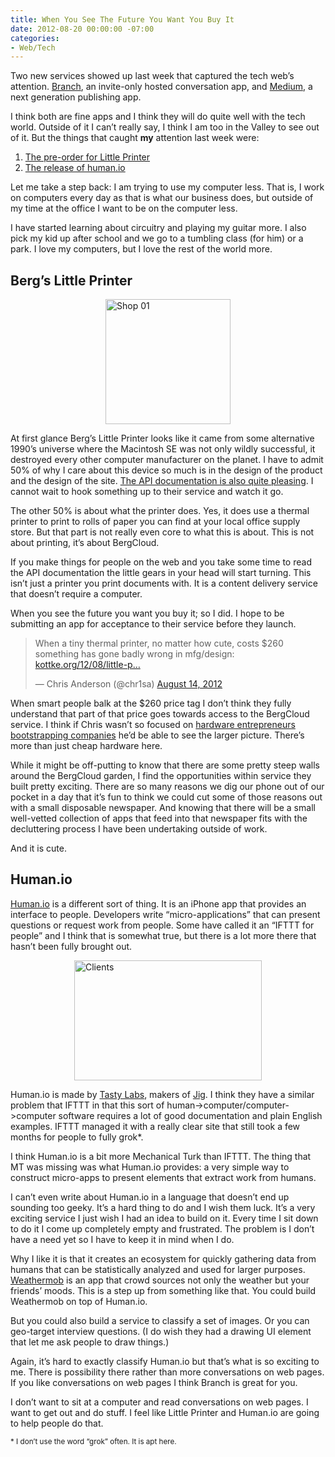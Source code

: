 ```yaml
---
title: When You See The Future You Want You Buy It
date: 2012-08-20 00:00:00 -07:00
categories:
- Web/Tech
---
```


<p>Two new services showed up last week that captured the tech web’s attention. <a href="http://branch.com">Branch</a>, an invite-only hosted conversation app, and <a href="http://medium.com">Medium</a>, a next generation publishing app.</p>

<p>I think both are fine apps and I think they will do quite well with the tech world. Outside of it I can’t really say, I think I am too in the Valley to see out of it. But the things that caught <strong>my</strong> attention last week were:</p>

<ol>
<li><a href="http://bergcloud.com">The pre-order for Little Printer</a></li>
<li><a href="http://human.io">The release of human.io</a></li>
</ol>

<p>Let me take a step back: I am trying to use my computer less. That is, I work on computers every day as that is what our business does, but outside of my time at the office I want to be on the computer less.</p>

<p>I have started learning about circuitry and playing my guitar more. I also pick my kid up after school and we go to a tumbling class (for him) or a park. I love my computers, but I love the rest of the world more.</p>

<h2>Berg’s Little Printer</h2>

<p><img style="display:block; margin-left:auto; margin-right:auto;" src="http://torrez.typepad.com/.a/6a00d8341bfc1653ef01761757a926970c-pi" alt="Shop 01" title="shop_01.jpg" border="0" width="200" height="200" /></p>

<p>At first glance Berg’s Little Printer looks like it came from some alternative 1990’s universe where the Macintosh SE was not only wildly successful, it destroyed every other computer manufacturer on the planet. I have to admit 50% of why I care about this device so much is in the design of the product and the design of the site. <a href="http://www.bergcloud.com/download/Little_Printer_Publications.pdf">The API documentation is also quite pleasing</a>. I cannot wait to hook something up to their service and watch it go.</p>

<p>The other 50% is about what the printer does. Yes, it does use a thermal printer to print to rolls of paper you can find at your local office supply store. But that part is not really even core to what this is about. This is not about printing, it’s about BergCloud.</p>

<p>If you make things for people on the web and you take some time to read the API documentation the little gears in your head will start turning. This isn’t just a printer you print documents with. It is a content delivery service that doesn’t require a computer.</p>

<p>When you see the future you want you buy it; so I did. I hope to be submitting an app for acceptance to their service before they launch.</p>

<blockquote class="twitter-tweet"><p>When a tiny thermal printer, no matter how cute, costs $260 something has gone badly wrong in mfg/design: <a href="http://t.co/8vArHmZH" title="http://kottke.org/12/08/little-printer-now-available-for-pre-order">kottke.org/12/08/little-p…</a></p>&mdash; Chris Anderson (@chr1sa) <a href="https://twitter.com/chr1sa/status/235409853999370240" data-datetime="2012-08-14T16:17:37+00:00">August 14, 2012</a></blockquote>

<script src="//platform.twitter.com/widgets.js" charset="utf-8"></script>

<p>When smart people balk at the $260 price tag I don’t think they fully understand that part of that price goes towards access to the BergCloud service. I think if Chris wasn’t so focused on <a href="http://www.amazon.com/gp/product/0307720950/ref=as_li_ss_tl?ie=UTF8&amp;camp=1789&amp;creative=390957&amp;creativeASIN=0307720950&amp;linkCode=as2&amp;tag=andretorrez-20">hardware entrepreneurs bootstrapping companies</a> he’d be able to see the larger picture. There’s more than just cheap hardware here.</p>

<p>While it might be off-putting to know that there are some pretty steep walls around the BergCloud garden, I find the opportunities within service they built pretty exciting. There are so many reasons we dig our phone out of our pocket in a day that it’s fun to think we could cut some of those reasons out with a small disposable newspaper. And knowing that there will be a small well-vetted collection of apps that feed into that newspaper fits with the decluttering process I have been undertaking outside of work.</p>

<p>And it is cute.</p>

<h2>Human.io</h2>

<p><a href="http://human.io">Human.io</a> is a different sort of thing. It is an iPhone app that provides an interface to people. Developers write “micro-applications” that can present questions or request work from people. Some have called it an “IFTTT for people” and I think that is somewhat true, but there is a lot more there that hasn’t been fully brought out.</p>

<p><img style="display:block; margin-left:auto; margin-right:auto;" src="http://torrez.typepad.com/.a/6a00d8341bfc1653ef017c3160abec970b-pi" alt="Clients" title="clients.png" border="0" width="300" height="192" /></p>

<p>Human.io is made by <a href="http://www.tastylabs.com">Tasty Labs</a>, makers of <a href="http://jig.com/">Jig</a>. I think they have a similar problem that IFTTT in that this sort of human-&gt;computer/computer-&gt;computer software requires a lot of good documentation and plain English examples. IFTTT managed it with a really clear site that still took a few months for people to fully grok*.</p>

<p>I think Human.io is a bit more Mechanical Turk than IFTTT. The thing that MT was missing was what Human.io provides: a very simple way to construct micro-apps to present elements that extract work from humans.</p>

<p>I can’t even write about Human.io in a language that doesn’t end up sounding too geeky. It’s a hard thing to do and I wish them luck. It’s a very exciting service I just wish I had an idea to build on it. Every time I sit down to do it I come up completely empty and frustrated. The problem is I don’t have a need yet so I have to keep it in mind when I do.</p>

<p>Why I like it is that it creates an ecosystem for quickly gathering data from humans that can be statistically analyzed and used for larger purposes. <a href="http://weathermob.me">Weathermob</a> is an app that crowd sources not only the weather but your friends’ moods. This is a step up from something like that. You could build Weathermob on top of Human.io.</p>

<p>But you could also build a service to classify a set of images. Or you can geo-target interview questions. (I do wish they had a drawing UI element that let me ask people to draw things.)</p>

<p>Again, it’s hard to exactly classify Human.io but that’s what is so exciting to me. There is possibility there rather than more conversations on web pages. If you like conversations on web pages I think Branch is great for you. </p>

<p>I don’t want to sit at a computer and read conversations on web pages. I want to get out and do stuff. I feel like Little Printer and Human.io are going to help people do that.</p>

<p><small>* I don’t use the word “grok” often. It is apt here.</small></p>
